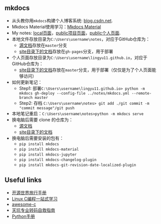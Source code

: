 ## mkdocs

* 从头教你用`mkdocs`构建个人博客系统: [blog.csdn.net](https://blog.csdn.net/qq_41261251/article/details/116021097).
* Mkdocs Material使用学习：[Mkdocs Material](https://shafish.cn/blog/mkdocs/)
* My notes: [local页面](http://127.0.0.1:8000/)，[public项目页面](https://lingyu11.github.io/notes/)，[public个人页面](https://lingyu11.github.io/).
* 本地文件存放目录为`C:\Users\username\notes`，对应于GitHub仓库为：
    - [源文档](https://github.com/lingyu11/notes/tree/master)存放在`master`分支
    - [site目录下的文档](https://github.com/lingyu11/notes/tree/gh-pages)存放在`gh-pages`分支，用于部署
* 个人页面存放目录为`C:\Users\username\lingyu11.github.io`，对应于GitHub仓库为：
    - [site目录下的文档](https://github.com/lingyu11/lingyu11.github.io)存放在`master`分支，用于部署（仅仅是为了个人页面能够访问）
* 如何更新笔记：
    - Step1: 部署`C:\Users\username\lingyu11.github.io> python -m mkdocs gh-deploy --config-file ../notes/mkdocs.yml --remote-branch master`
    - Step2: 存档 `C:\Users\username\notes> git add ./git commit -m "commit message"/git push`
* 本地笔记重启：`C:\Users\username\notes>python -m mkdocs serve`
* 换电脑后需要 clone 的仓库为：
    - [源文档](https://github.com/lingyu11/notes/tree/master)
    - [site目录下的文档](https://github.com/lingyu11/lingyu11.github.io)
* 换电脑后需要安装的包有：
    - `pip install mkdocs`
    - `pip install mkdocs-material`
    - `pip install mkdocs-jupyter`
    - `pip install mkdocs-changelog-plugin`
    - `pip install mkdocs-git-revision-date-localized-plugin`


## Useful links

* [开源世界旅行手册](https://i.linuxtoy.org/docs/guide/)
* [Linux C编程一站式学习](https://akaedu.github.io/book/)
* [awesome-c](https://github.com/oz123/awesome-c)
* [天坑专业转码自救指南](https://shuiyuan.sjtu.edu.cn/t/topic/267562)
* [Python手册](https://devdocs.io/)
